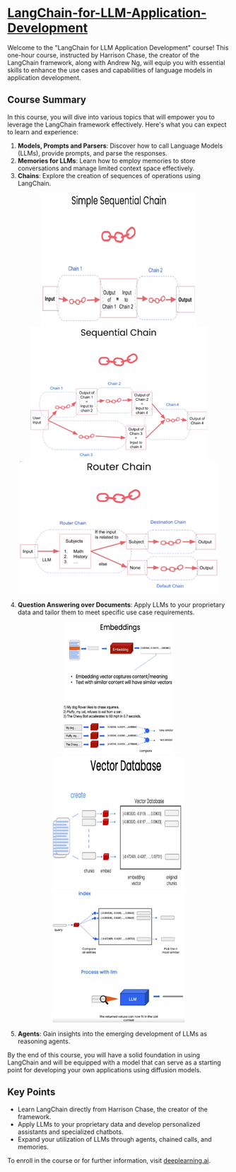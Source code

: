 # [LangChain-for-LLM-Application-Development](https://www.deeplearning.ai/short-courses/langchain-for-llm-application-development/)

Welcome to the "LangChain for LLM Application Development" course! This one-hour course, instructed by Harrison Chase, the creator of the LangChain framework, along with Andrew Ng, will equip you with essential skills to enhance the use cases and capabilities of language models in application development.

## Course Summary
In this course, you will dive into various topics that will empower you to leverage the LangChain framework effectively. Here's what you can expect to learn and experience:

1. **Models, Prompts and Parsers**: Discover how to call Language Models (LLMs), provide prompts, and parse the responses.
2. **Memories for LLMs**: Learn how to employ memories to store conversations and manage limited context space effectively.
3. **Chains**: Explore the creation of sequences of operations using LangChain.

<p align="center">
<img src="images/SimpleSequentialChain.png" width="350" height="300"> 
<img src="images/SequentialChain.png" width="400" height="300">
<img align="centre" src="images/Router_Chain.png" width="450" height="300">
</p>

4. **Question Answering over Documents**: Apply LLMs to your proprietary data and tailor them to meet specific use case requirements.

<p align="center">
<img src="images/embeddings.png" width="250" height="300"> 
<img src="images/vector_database_1.png" width="300" height="300">
<img align="centre" src="images/vector_database_2.png" width="300" height="300">
</p>

5. **Agents**: Gain insights into the emerging development of LLMs as reasoning agents.

By the end of this course, you will have a solid foundation in using LangChain and will be equipped with a model that can serve as a starting point for developing your own applications using diffusion models.

## Key Points
- Learn LangChain directly from Harrison Chase, the creator of the framework.
- Apply LLMs to your proprietary data and develop personalized assistants and specialized chatbots.
- Expand your utilization of LLMs through agents, chained calls, and memories.

To enroll in the course or for further information, visit [deeplearning.ai](https://www.deeplearning.ai/).

